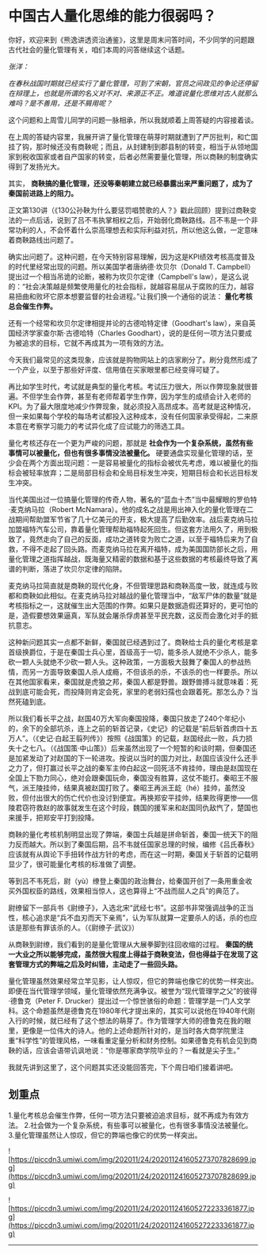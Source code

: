 # 中国古人量化思维的能力很弱吗？

你好，欢迎来到《熊逸讲透资治通鉴》，这里是周末问答时间，不少同学的问题跟古代社会的量化管理有关，咱们本周的问答继续这个话题。

 *张洋：*

 *在春秋战国时期就已经实行了量化管理，可到了宋朝，官员之间政见的争论还停留在辩理上，也就是所谓的名义对不对、来源正不正。难道说量化思维对古人就那么难吗？是不善用，还是不屑用呢？*

这个问题和上周雪儿同学的问题一脉相承，所以我就顺着上周答疑的内容接着谈。

在上周的答疑内容里，我展开讲了量化管理在萌芽时期就遭到了严厉批判，和亡国挂了钩，那时候还没有商鞅呢；而且，从封建制到郡县制的转变，相当于从领地国家到税收国家或者自产国家的转变，后者必然需要量化管理，所以商鞅的制度确实得到了发扬光大。

其实， **商鞅搞的量化管理，还没等秦朝建立就已经暴露出来严重问题了，成为了秦国前进路上的阻力。**

正文第130讲（《130公孙鞅为什么要惩罚唱赞歌的人？》戳此回顾）提到过商鞅变法的一点后话，说到了吕不韦执掌相权之后，开始弱化商鞅路线。吕不韦是一个非常功利的人，不会怀着什么崇高理想去和实际利益对抗，所以他这么做，一定意味着商鞅路线出问题了。

确实出问题了。这种问题，在今天特别容易理解，因为这是KPI绩效考核高度普及的时代里经常出现的问题。所以美国学者唐纳德·坎贝尔（Donald T. Campbell）提出过一个相当吊诡的论断，被称为坎贝尔定律（Campbell's law），是这么说的：“社会决策越是频繁使用量化的社会指标，就越容易屈从于腐败的压力，越容易扭曲和败坏它原本想要监督的社会进程。”让我们换一个通俗的说法： **量化考核总会催生作弊。**

还有一个经常和坎贝尔定律相提并论的古德哈特定律（Goodhart's law），来自英国经济学家查尔斯·古德哈特（Charles Goodhart），说的是任何一项方法只要成为被追求的目标，它就不再成其为一项有效的方法。

今天我们最常见的这类现象，应该就是购物网站上的店家刷分了。刷分竟然形成了一个产业，以至于那些好评度、信用值在买家眼里都已经变得可疑了。

再比如学生时代，考试就是典型的量化考核。考试压力很大，所以作弊现象就很普遍。不但学生会作弊，甚至有老师帮着学生作弊，因为学生的成绩会计入老师的KPI。为了最大限度地减少作弊现象，就必须投入高昂成本。高考就是这种情况，但一来如果每个学校的每场考试都投入这种成本，没有任何国家承受得起，二来原本意在考察学习能力的考试异化成了应试能力的筛选工具。

量化考核还存在一个更为严峻的问题，那就是 **社会作为一个复杂系统，虽然有些事情可以被量化，但也有很多事情没法被量化。** 硬要通盘实现量化管理的话，至少会在两个方面出现问题：一是容易被量化的指标会被优先考虑，难以被量化的指标会被轻率放弃；二是局部目标会和全局目标发生冲突，短期目标会和长远目标发生冲突。

当代美国出过一位搞量化管理的传奇人物，著名的“蓝血十杰”当中最耀眼的罗伯特·麦克纳马拉（Robert McNamara）。他的成名之战是用出神入化的量化管理在二战期间帮助盟军节省了几十亿美元的开支，极大提高了后勤效率。战后麦克纳马拉加盟福特汽车公司，靠着量化管理帮助福特起死回生。但这套方法用久了，用到极致了，竟然走向了自己的反面，成功之道转变为败亡之道，以至于福特后来为了自救，不得不走起了回头路。而麦克纳马拉在离开福特，成为美国国防部长之后，用量化管理之道指挥越战，既海量又精密的数据和基于这些数据的考核最终导致了离谱的判断，落进了坎贝尔定律的陷阱。

麦克纳马拉简直就是商鞅的现代化身，不但管理思路和商鞅高度一致，就连成与败都和商鞅如此相似。在麦克纳马拉对越战的量化管理当中，“敌军尸体的数量”就是考核指标之一，这就催生出大范围的作弊。如果只是数据造假还算好的，更可怕的是，造假要想效果逼真，军队就会屠杀俘虏甚至平民充数，这反而会激化对手的抵抗意志。

这种新问题其实一点都不新鲜，秦国就已经遇到过了。商鞅给士兵的量化考核是拿首级换爵位，于是在秦国士兵心里，首级高于一切，能多杀人就绝不少杀人，能多砍一颗人头就绝不少砍一颗人头。这种政策，一方面极大鼓舞了秦国人的参战热情，而另一方面导致秦国人杀人成瘾，不但该杀的杀，不该杀的也一样要杀。所以在其他国家看来，秦国就是虎狼之邦，秦国人都是野兽。跟野兽搏斗就意味着：死战到底可能会死，而投降则肯定会死，家里的老弱妇孺也会跟着死。那怎么办？当然死磕到底。

所以我们看长平之战，赵国40万大军向秦国投降，秦国只放走了240个年纪小的，余下的全部坑杀，连上之前的斩首记录，《史记》的记载是“前后斩首虏四十五万人”。（《史记·白起王翦列传》）按照《战国策》的记载，赵国经此一败，兵力损失十之七八。（《战国策·中山策》）后来虽然出现了一个短暂的和谈时期，但秦国还是加紧发动了对赵国的下一轮进攻。按说以当时的国力对比，赵国应该没什么还手之力了，但打赢过长平之战的秦军主帅白起这一回死活不肯挂帅，理由是赵国现在全国上下勠力同心，绝对会跟秦国玩命，秦国没有胜算，这仗不能打。秦昭王不服气，派王陵挂帅，结果真被赵国打败了。秦昭王再派王龁（hé）挂帅，虽然没败，但付出很大的伤亡代价也没讨到便宜。再换郑安平挂帅，结果败得更惨——信陵君窃符救赵的故事就发生在这个时段，魏国的援军来和赵国同仇敌忾了，楚国也来援手，把郑安平打到投降。

商鞅的量化考核机制明显出现了弊端，秦国士兵越是拼命斩首，秦国一统天下的阻力反而越大。所以到了秦国后期，吕不韦就任国家总理的时候，编修《吕氏春秋》应该就有从舆论下手扭转作战方针的考虑，而在这一时期，秦国关于斩首的记载明显少了，很可能量化考核的标准做了调整。

等到吕不韦死后，尉（yù）缭登上秦国的政治舞台，给秦国开创了一条用重金收买外国权臣的路线，效果相当惊人，这也算得上“不战而屈人之兵”的典范了。

尉缭留下一部兵书《尉缭子》，入选北宋“武经七书”。这部书非常强调战争的正当性，核心追求是“兵不血刃而天下亲焉”，认为军队就算一定要杀人的话，杀的也应该是那些有罪该杀的人。（《尉缭子·武议》）

从商鞅到尉缭，我们看到的是量化管理从大展拳脚到往回收缩的过程。 **秦国的统一大业之所以能够完成，虽然很大程度上得益于商鞅变法，但也得益于在发现了这套管理方式的弊端之后及时纠错，主动走了一些回头路。**

量化管理虽然效果经常立竿见影，让人惊叹，但它的弊端也像它的优势一样突出。即便在当代管理学领域，量化管理依然充满争议。被誉为“现代管理学之父”的彼得·德鲁克（Peter F. Drucker）提出过一个惊世骇俗的命题：管理学是一门人文学科。这个命题虽然是德鲁克在1980年代才提出来的，其实可以说他在1940年代刚入行的时候，就已经有了这个想法的萌芽了。作为管理学大师的德鲁克在我的眼里，更像是一位伟大的诗人。他的上述命题所针对的，是当时各大商学院里注重“科学性”的管理风格，一味看重定量分析和财务控制。如果德鲁克有机会见到商鞅的话，应该会语带讥讽地说：“你是哪家商学院毕业的？一看就是尖子生。”

我就先讲到这里了，这个问题其实还没能回答完，下个周日咱们接着讲吧。

## 划重点

1.量化考核总会催生作弊，任何一项方法只要被迫追求目标，就不再成为有效方法。
2.社会做为一个复杂系统，有些事可以被量化，也有很多事情没法被量化。
3.量化管理虽然让人惊叹，但它的弊端也像它的优势一样突出。

![https://piccdn3.umiwi.com/img/202011/24/202011241605273707828699.jpg](https://piccdn3.umiwi.com/img/202011/24/202011241605273707828699.jpg)

![https://piccdn3.umiwi.com/img/202011/24/202011241605272233361877.jpg](https://piccdn3.umiwi.com/img/202011/24/202011241605272233361877.jpg)

---
